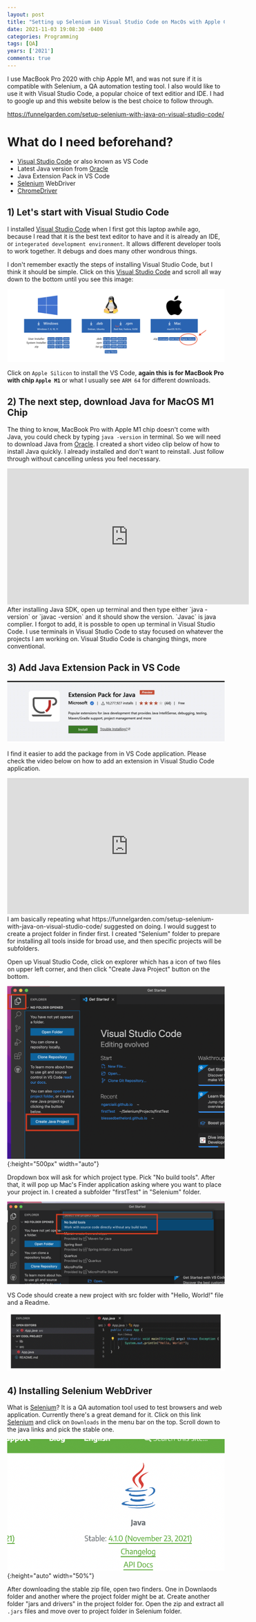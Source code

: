 ```yaml
---
layout: post
title: "Setting up Selenium in Visual Studio Code on MacOs with Apple Chip M1"
date: 2021-11-03 19:08:30 -0400
categories: Programming
tags: [QA]
years: ['2021']
comments: true
---
```


I use MacBook Pro 2020 with chip Apple M1, and was not sure if it is compatible with Selenium, a QA automation testing tool. I also would like to use it with Visual Studio Code, a popular choice of text editior and IDE. I had to google up and this website below is the best choice to follow through. 

https://funnelgarden.com/setup-selenium-with-java-on-visual-studio-code/


# What do I need beforehand?

- [Visual Studio Code][Visual Studio Code] or also known as VS Code
- Latest Java version from [Oracle][Oracle] 
- Java Extension Pack in VS Code
- [Selenium][Selenium] WebDriver
- [ChromeDriver][ChromeDriver] 


## 1) Let's start with Visual Studio Code

I installed [Visual Studio Code][Visual Studio Code] when I first got this laptop awhile ago, because I read that it is the best text editor to have and it is already an IDE, or `integerated development environment`. It allows different developer tools to work together. It debugs and does many other wondrous things.

I don't remember exactly the steps of installing Visual Studio Code, but I think it should be simple. Click on this [Visual Studio Code][Visual Studio Code] and scroll all way down to the bottom until you see this image:

![VS-ARM](/assets/img/blog/VS-ARM.png)

Click on `Apple Silicon` to install the VS Code, <strong>again this is for MacBook Pro with chip `Apple M1` </strong> or what I usually see `ARM 64` for different downloads.

## 2) The next step, download Java for MacOS M1 Chip

The thing to know, MacBook Pro with Apple M1 chip doesn't come with Java, you could check by typing `java -version` in terminal. So we will need to download Java from [Oracle][Oracle]. I created a short video clip below of how to install Java quickly. I already installed and don't want to reinstall. Just follow through without cancelling unless you feel necessary.

<iframe width="560" height="315" src="https://www.youtube.com/embed/ABbsylwIlF4" title="YouTube video player" frameborder="0" allow="accelerometer; autoplay; clipboard-write; encrypted-media; gyroscope; picture-in-picture" allowfullscreen></iframe> 
 <br>
After installing Java SDK, open up terminal and then type either `java -version` or `javac -version` and it should show the version. `Javac` is java complier.  I forgot to add, it is possble to open up terminal in Visual Studio Code. I use terminals in Visual Studio Code to stay focused on whatever the projects I am working on. Visual Studio Code is changing things, more conventional. 

## 3) Add Java Extension Pack in VS Code

![JEPVS](/assets/img/blog/JEPVS.jpg)

I find it easier to add the package from in VS Code application. Please check the video below on how to add an extension in Visual Studio Code application. 

<iframe width="560" height="315" src="https://www.youtube.com/embed/ver8fQNSXMM" title="YouTube video player" frameborder="0" allow="accelerometer; autoplay; clipboard-write; encrypted-media; gyroscope; picture-in-picture" allowfullscreen></iframe>
 <br>
I am basically repeating what https://funnelgarden.com/setup-selenium-with-java-on-visual-studio-code/ suggested on doing. I would suggest to create a project folder in finder first. I created "Selenium" folder to prepare for installing all tools inside for broad use, and then specific projects will be subfolders. 

Open up Visual Studio Code, click on explorer which has a icon of two files on upper left corner, and then click "Create Java Project" button on the bottom. 

![java_project](/assets/img/blog/java_project.png){:height="500px" width="auto"}

Dropdown box will ask for which project type. Pick "No build tools". After that, it will pop up Mac's Finder application asking where you want to place your project in. I created a subfolder "firstTest" in "Selenium" folder.

![no_build_tools](/assets/img/blog/no_build_tools.png)

VS Code should create a new project with src folder with "Hello, World!" file and a Readme.

![example](/assets/img/blog/example.png)

## 4) Installing Selenium WebDriver

What is [Selenium][Selenium]? It is a QA automation tool used to test browsers and web application. Currently there's a great demand for it. Click on this link [Selenium][Selenium] and click on `Downloads` in the menu bar on the top. Scroll down to the java links and pick the stable one.

![selenjava](/assets/img/blog/selenjava.png){:height="auto" width="50%"}

After downloading the stable zip file, open two finders. One in Downlaods folder and another where the project folder might be at. Create another folder "jars and drivers" in the project folder for. Open the zip and extract all `.jars` files and move over to project folder in Selenium folder. 

[Visual Studio Code]:https://code.visualstudio.com/
[Oracle]:https://www.oracle.com/index.html
[Selenium]:https://selenium.dev
[ChromeDriver]:https://chromedriver.chromium.org/downloads
